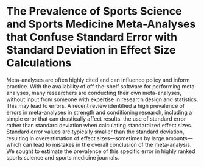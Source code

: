 # The Prevalence of Sports Science and Sports Medicine Meta-Analyses that Confuse Standard Error with Standard Deviation in Effect Size Calculations
Meta-analyses are often highly cited and can influence policy and inform practice. With the availability of off-the-shelf software for performing meta-analyses, many researchers are conducting their own meta-analyses, without input from someone with expertise in research design and statistics. This may lead to errors. A recent review identified a high prevalence of errors in meta-analyses in strength and conditioning research, including a simple error that can drastically affect results: the use of standard error rather than standard deviation when calculating standardized effect sizes. Standard error values are typically smaller than the standard deviation, resulting in overestimation of effect sizes—sometimes by large amounts—which can lead to mistakes in the overall conclusion of the meta-analysis. We sought to estimate the prevalence of this specific error in highly ranked sports science and sports medicine journals.
